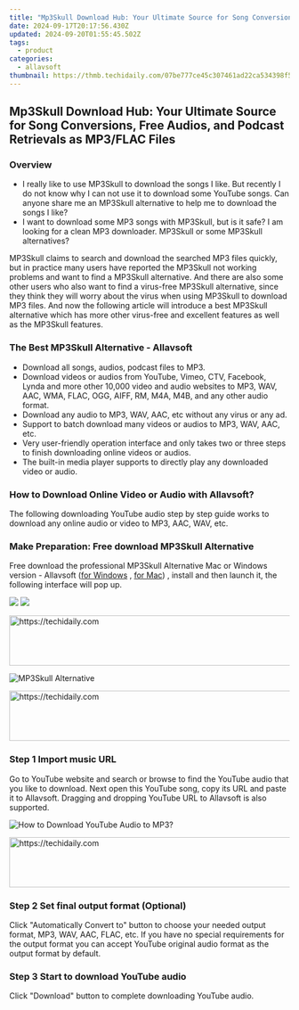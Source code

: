 ```yaml
---
title: "Mp3Skull Download Hub: Your Ultimate Source for Song Conversions, Free Audios, and Podcast Retrievals as MP3/FLAC Files"
date: 2024-09-17T20:17:56.430Z
updated: 2024-09-20T01:55:45.502Z
tags:
  - product
categories:
  - allavsoft
thumbnail: https://thmb.techidaily.com/07be777ce45c307461ad22ca534398f5c53e5285da087031d4c184f1389088d2.jpg
---
```


## Mp3Skull Download Hub: Your Ultimate Source for Song Conversions, Free Audios, and Podcast Retrievals as MP3/FLAC Files

### Overview

* I really like to use MP3Skull to download the songs I like. But recently I do not know why I can not use it to download some YouTube songs. Can anyone share me an MP3Skull alternative to help me to download the songs I like?
* I want to download some MP3 songs with MP3Skull, but is it safe? I am looking for a clean MP3 downloader. MP3Skull or some MP3Skull alternatives?

MP3Skull claims to search and download the searched MP3 files quickly, but in practice many users have reported the MP3Skull not working problems and want to find a MP3Skull alternative. And there are also some other users who also want to find a virus-free MP3Skull alternative, since they think they will worry about the virus when using MP3Skull to download MP3 files. And now the following article will introduce a best MP3Skull alternative which has more other virus-free and excellent features as well as the MP3Skull features.

### The Best MP3Skull Alternative - Allavsoft

* Download all songs, audios, podcast files to MP3.
* Download videos or audios from YouTube, Vimeo, CTV, Facebook, Lynda and more other 10,000 video and audio websites to MP3, WAV, AAC, WMA, FLAC, OGG, AIFF, RM, M4A, M4B, and any other audio format.
* Download any audio to MP3, WAV, AAC, etc without any virus or any ad.
* Support to batch download many videos or audios to MP3, WAV, AAC, etc.
* Very user-friendly operation interface and only takes two or three steps to finish downloading online videos or audios.
* The built-in media player supports to directly play any downloaded video or audio.

### How to Download Online Video or Audio with Allavsoft?

The following downloading YouTube audio step by step guide works to download any online audio or video to MP3, AAC, WAV, etc.

### Make Preparation: Free download MP3Skull Alternative

Free download the professional MP3Skull Alternative Mac or Windows version - Allavsoft ([for Windows](https://tools.techidaily.com/allavsoft/products/) , [for Mac](https://tools.techidaily.com/allavsoft/products/)) , install and then launch it, the following interface will pop up.

[![](https://www.allavsoft.com/how-to/../images/how-to/free-download-win.jpg)](https://tools.techidaily.com/allavsoft/products/) [![](https://www.allavsoft.com/how-to/../images/how-to/free-download-mac.jpg)](https://tools.techidaily.com/allavsoft/products/)

<!-- affiliate ads begin -->
<a href="https://aligracehair.sjv.io/c/5597632/2027167/19272" target="_top" id="2027167">
  <img src="//a.impactradius-go.com/display-ad/19272-2027167" border="0" alt="https://techidaily.com" width="728" height="90"/>
</a>
<img height="0" width="0" src="https://aligracehair.sjv.io/i/5597632/2027167/19272" style="position:absolute;visibility:hidden;" border="0" />
<!-- affiliate ads end -->

![MP3Skull Alternative](https://www.allavsoft.com/how-to/../images/allavsoft/screen-shot-600.jpg)

<!-- affiliate ads begin -->
<a href="https://malaysia-healthcare-travel-council.pxf.io/c/5597632/1557743/17382" target="_top" id="1557743">
  <img src="//a.impactradius-go.com/display-ad/17382-1557743" border="0" alt="https://techidaily.com" width="728" height="90"/>
</a>
<img height="0" width="0" src="https://malaysia-healthcare-travel-council.pxf.io/i/5597632/1557743/17382" style="position:absolute;visibility:hidden;" border="0" />
<!-- affiliate ads end -->

### Step 1 Import music URL

Go to YouTube website and search or browse to find the YouTube audio that you like to download. Next open this YouTube song, copy its URL and paste it to Allavsoft. Dragging and dropping YouTube URL to Allavsoft is also supported.

![How to Download YouTube Audio to MP3?](https://www.allavsoft.com/how-to/../images/how-to/download-rtmp-video/download-rtmp-video.jpg)

<!-- affiliate ads begin -->
<a href="https://appsumo.8odi.net/c/5597632/2144281/7443" target="_top" id="2144281">
  <img src="//a.impactradius-go.com/display-ad/7443-2144281" border="0" alt="https://techidaily.com" width="728" height="90"/>
</a>
<img height="0" width="0" src="https://appsumo.8odi.net/i/5597632/2144281/7443" style="position:absolute;visibility:hidden;" border="0" />
<!-- affiliate ads end -->

### Step 2 Set final output format (Optional)

Click "Automatically Convert to" button to choose your needed output format, MP3, WAV, AAC, FLAC, etc. If you have no special requirements for the output format you can accept YouTube original audio format as the output format by default.

### Step 3 Start to download YouTube audio

Click "Download" button to complete downloading YouTube audio.

<ins class="adsbygoogle"
     style="display:block"
     data-ad-format="autorelaxed"
     data-ad-client="ca-pub-7571918770474297"
     data-ad-slot="1223367746"></ins>

<ins class="adsbygoogle"
     style="display:block"
     data-ad-client="ca-pub-7571918770474297"
     data-ad-slot="8358498916"
     data-ad-format="auto"
     data-full-width-responsive="true"></ins>
